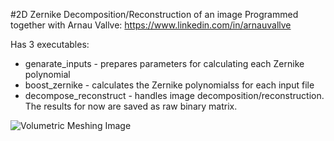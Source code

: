 #2D Zernike Decomposition/Reconstruction of an image
Programmed together with Arnau Vallve: https://www.linkedin.com/in/arnauvallve

Has 3 executables:
- genarate_inputs - prepares parameters for calculating each Zernike polynomial
- boost_zernike - calculates the Zernike polynomialss for each input file
- decompose_reconstruct - handles image decomposition/reconstruction. The results for now are saved as raw binary matrix. 

![Volumetric Meshing Image](https://raw.githubusercontent.com/cbutakoff/tools/master/Pics/zernike2d.jpg)



